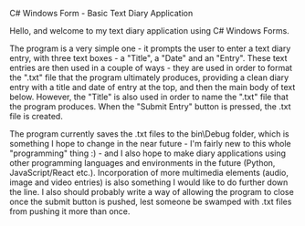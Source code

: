 C# Windows Form - Basic Text Diary Application

Hello, and welcome to my text diary application using C# Windows Forms.

The program is a very simple one - it prompts the user to enter a text diary entry, with three text boxes - a "Title", a "Date" and an "Entry". These text entries are then used in a couple of ways - they are
used in order to format the ".txt" file that the program ultimately produces, providing a clean diary entry with a title and date of entry at the top, and then the main body of text below. However, the "Title" 
is also used in order to name the ".txt" file that the program produces. When the "Submit Entry" button is pressed, the .txt file is created.

The program currently saves the .txt files to the bin\Debug folder, which is something I hope to change in the near future - I'm fairly new to this whole "programming" thing :) - and I also hope to make diary
applications using other programming languages and environments in the future (Python, JavaScript/React etc.). Incorporation of more multimedia elements (audio, image and video entries) is also something I would 
like to do further down the line. I also should probably write a way of allowing the program to close once the submit button is pushed, lest someone be swamped with .txt files from pushing it more than once.
